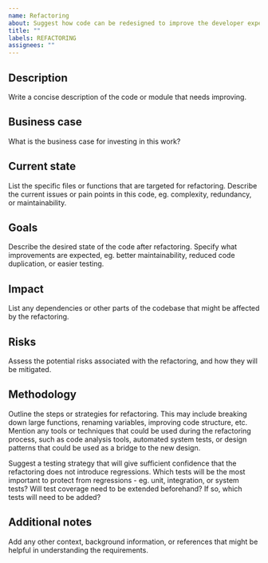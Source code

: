 ```yaml
---
name: Refactoring
about: Suggest how code can be redesigned to improve the developer experience
title: ""
labels: REFACTORING
assignees: ""
---
```


## Description

Write a concise description of the code or module that needs improving.

## Business case

What is the business case for investing in this work?

## Current state

List the specific files or functions that are targeted for refactoring. Describe the current issues or pain points in this code, eg. complexity, redundancy, or maintainability.

## Goals

Describe the desired state of the code after refactoring. Specify what improvements are expected, eg. better maintainability, reduced code duplication, or easier testing.

## Impact

List any dependencies or other parts of the codebase that might be affected by the refactoring.

## Risks

Assess the potential risks associated with the refactoring, and how they will be mitigated.

## Methodology

Outline the steps or strategies for refactoring. This may include breaking down large functions, renaming variables, improving code structure, etc. Mention any tools or techniques that could be used during the refactoring process, such as code analysis tools, automated system tests, or design patterns that could be used as a bridge to the new design.

Suggest a testing strategy that will give sufficient confidence that the refactoring does not introduce regressions. Which tests will be the most important to protect from regressions - eg. unit, integration, or system tests? Will test coverage need to be extended beforehand? If so, which tests will need to be added?

## Additional notes

Add any other context, background information, or references that might be helpful in understanding the requirements.
